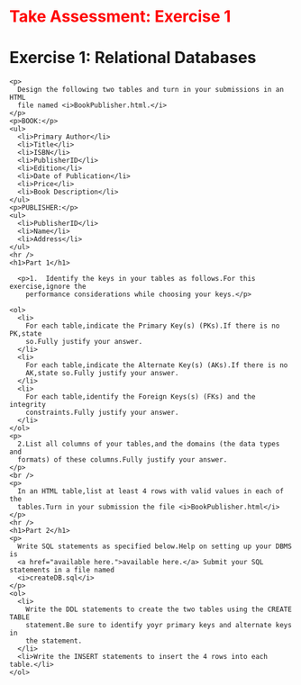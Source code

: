 <!DOCTYPE html>
<html lang="en">
  <head>
    <meta charset="UTF-8" />
    <meta http-equiv="X-UA-Compatible" content="IE=edge" />
    <meta name="viewport" content="width=device-width, initial-scale=1.0" />
    <title>Document</title>
  </head>
  <body>
    <h1 style="color: red">Take Assessment: Exercise 1</h1>
    <h1>Exercise 1: Relational Databases</h1>
    
    <p>
      Design the following two tables and turn in your submissions in an HTML
      file named <i>BookPublisher.html.</i>
    </p>
    <p>BOOK:</p>
    <ul>
      <li>Primary Author</li>
      <li>Title</li>
      <li>ISBN</li>
      <li>PublisherID</li>
      <li>Edition</li>
      <li>Date of Publication</li>
      <li>Price</li>
      <li>Book Description</li>
    </ul>
    <p>PUBLISHER:</p>
    <ul>
      <li>PublisherID</li>
      <li>Name</li>
      <li>Address</li>
    </ul>
    <hr />
    <h1>Part 1</h1>
   
      <p>1.  Identify the keys in your tables as follows.For this exercise,ignore the
        performance considerations while choosing your keys.</p>
     
    <ol>
      <li>
        For each table,indicate the Primary Key(s) (PKs).If there is no PK,state
        so.Fully justify your answer.
      </li>
      <li>
        For each table,indicate the Alternate Key(s) (AKs).If there is no
        AK,state so.Fully justify your answer.
      </li>
      <li>
        For each table,identify the Foreign Keys(s) (FKs) and the integrity
        constraints.Fully justify your answer.
      </li>
    </ol>
    <p>
      2.List all columns of your tables,and the domains (the data types and
      formats) of these columns.Fully justify your answer.
    </p>
    <br />
    <p>
      In an HTML table,list at least 4 rows with valid values in each of the
      tables.Turn in your submission the file <i>BookPublisher.html</i>
    </p>
    <hr />
    <h1>Part 2</h1>
    <p>
      Write SQL statements as specified below.Help on setting up your DBMS is
      <a href="available here.">available here.</a> Submit your SQL statements in a file named
      <i>createDB.sql</i>
    </p>
    <ol>
      <li>
        Write the DDL statements to create the two tables using the CREATE TABLE
        statement.Be sure to identify yoyr primary keys and alternate keys in
        the statement.
      </li>
      <li>Write the INSERT statements to insert the 4 rows into each table.</li>
    </ol>
  </body>
</html>
